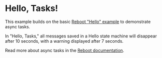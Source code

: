 # Hello, Tasks!

This example builds on the basic [Reboot "Hello"
example](https://github.com/reboot-dev/reboot-hello) to demonstrate async
tasks.

In "Hello, Tasks," all messages saved in a Hello state machine will disappear
after 10 seconds, with a warning displayed after 7 seconds.

Read more about async tasks in the [Reboot documentation](https://docs.reboot.dev/develop/call#scheduling).

